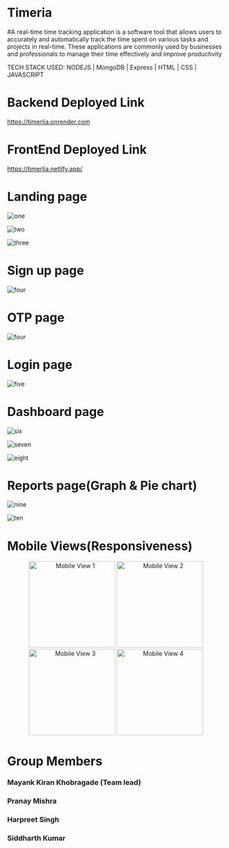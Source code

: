 <!-- # billowy-growth-1168 -->

# Timeria

#A real-time time tracking application is a software tool that allows users to accurately and automatically track the time spent on various tasks and projects in real-time. These applications are commonly used by businesses and professionals to manage their time effectively and improve productivity

TECH STACK USED:
NODEJS | MongoDB | Express | HTML | CSS | JAVASCRIPT

# Backend Deployed Link
https://timerlia.onrender.com

# FrontEnd Deployed Link
https://timerlia.netlify.app/

# Landing page

![one](https://github.com/mayki21/billowy-growth-1168/assets/119392202/c65df7dc-6b25-427a-8718-2e2e5d36aa62)


![two](https://github.com/mayki21/billowy-growth-1168/assets/119392202/034a2b43-fd71-4977-a021-bf5dfa1e188d)



![three](https://github.com/mayki21/billowy-growth-1168/assets/119392202/9a1fab04-988b-4f0b-aff2-01a3b05976ad)

# Sign up page

![four](https://user-images.githubusercontent.com/119392202/236996361-346dd199-023f-4e4c-98f6-d7e49ba498f0.PNG)

# OTP page
![four](https://github.com/mayki21/billowy-growth-1168/assets/119392202/1e72fea1-69e7-4478-b768-51b66aaffab3)

# Login page

![five](https://github.com/mayki21/billowy-growth-1168/assets/119392202/0c203136-5d04-4772-909c-9af9aebd28f1)


# Dashboard page

![six](https://github.com/mayki21/billowy-growth-1168/assets/119392202/9d4124a7-c71f-4efa-9bdd-118035095e9d)


![seven](https://github.com/mayki21/billowy-growth-1168/assets/119392202/ef83daa6-0cb8-4239-9431-c191fac139bc)

![eight](https://github.com/mayki21/billowy-growth-1168/assets/119392202/57ba14ff-897d-40db-b5ae-36186c81e7fd)



# Reports page(Graph & Pie chart)

![nine](https://github.com/mayki21/billowy-growth-1168/assets/119392202/cae5d493-9ca7-432f-b3b0-763f57abaa31)


![ten](https://github.com/mayki21/billowy-growth-1168/assets/119392202/b515f0cd-73db-4957-884a-cc4f7039be1d)

# Mobile Views(Responsiveness)

<p align="center">
  <img src="https://github.com/mayki21/billowy-growth-1168/assets/119392202/60886e8c-be5f-43bc-8835-56380dceb2f7" alt="Mobile View 1" width="200" />
  <img src="https://github.com/mayki21/billowy-growth-1168/assets/119392202/d8b355f7-48b8-4fd4-afc1-0051871238c5" alt="Mobile View 2" width="200" />
  <img src="https://github.com/mayki21/billowy-growth-1168/assets/119392202/ee6c3775-31f5-4844-9abf-5a3db6bb7464" alt="Mobile View 3" width="200" />
  <img src="https://github.com/mayki21/billowy-growth-1168/assets/119392202/1e05793a-cd16-4e7b-bf25-fd30976482e9" alt="Mobile View 4" width="200" />
</p>


# Group Members
### Mayank Kiran Khobragade (Team lead)
### Pranay Mishra
### Harpreet Singh
### Siddharth Kumar



















